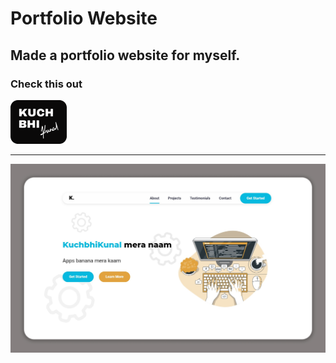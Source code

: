 # Portfolio Website
## Made a portfolio website for myself.


### Check this out 
<a href="https://kuchbhi-kunal.github.io/PortfolioWebsite/"><img src="Logo2.png">
___
![Landing Page](Landing.jpg)
